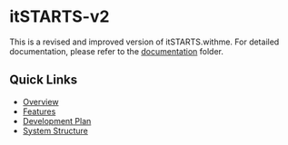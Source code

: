# itSTARTS-v2
This is a revised and improved version of itSTARTS.withme.
For detailed documentation, please refer to the [documentation](docs/) folder.

## Quick Links
- [Overview](docs/overview.md)
- [Features](docs/features.md)
- [Development Plan](docs/development-plan.md)
- [System Structure](docs/structure.md)
